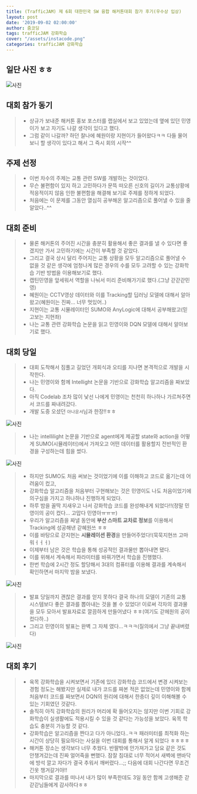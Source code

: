 ```yaml
---
title: (TrafficJAM) 제 6회 대한민국 SW 융합 해커톤대회 참가 후기(우수상 입상)
layout: post
date: '2019-09-02 02:00:00'
author: 줌코딩
tags: trafficJAM 강화학습
cover: "/assets/instacode.png"
categories: trafficJAM 강화학습
---
```


## 일단 사진 ㅎㅎ

![사진](/assets/TJ-0.jpeg)

## 대회 참가 동기

>* 상규가 보내준 해커톤 홍보 포스터를 랩실에서 보고 있었는데 옆에 있던 민영이가 보고 자기도 나갈 생각이 있다고 했다.
>* 그럼 같이 나갈까? 하던 찰나에 혜원이랑 지현이가 들어왔다ㅋㅋ 다들 물어보니 할 생각이 있다고 해서 그 즉시 회의 시작^^

## 주제 선정

>* 이번 차수의 주제는 교통 관련 SW를 개발하는 것이었다.
>* 무슨 불편함이 있지 하고 고민하다가 문뜩 떠오른 신호의 길이가 교통상황에 적응적이지 않음 인한 불편함을 해결해 보기로 주제를 정하게 되었다.
>* 처음에는 이 문제를 그동안 열심히 공부해온 알고리즘으로 풀어낼 수 있을 줄 알았다..^^

## 대회 준비

>* 물론 해커톤의 주어진 시간을 충분히 활용해서 좋은 결과를 낼 수 있다면 좋겠지만 가서 고민하기에는 시간이 부족할 것 같았다.
>* 그리고 결국 상시 달리 주어지는 교통 상황을 모두 알고리즘으로 풀어낼 수 없을 것 같은 생각에 엄청나게 많은 경우의 수를 모두 고려할 수 있는 강화학습 기반 방법을 이용해보기로 했다.
>* 캡틴민영을 앞세워서 역할을 나눠서 미리 준비해가기로 했다.(그냥 갇갇갇민영)
>* 혜원이는 CCTV영상 데이터와 이를 Tracking할 딥러닝 모델에 대해서 알아왔고(혜원이는 진짜... 너무 멋있어..)
>* 지현이는 교통 시뮬레이터인 SUMO와 AnyLogic에 대해서 공부해왔고(믿고보는 지현좌)
>* 나는 교통 관련 강화학습 논문을 읽고 민영이와 DQN 모델에 대해서 알아보기로 했다.

## 대회 당일

>* 대회 도착해서 짐풀고 길었던 개회식과 오티를 지나면 본격적으로 개발을 시작한다.
>* 나는 민영이와 함께 Intellight 논문을 기반으로 강화학습 알고리즘을 짜보았다.
>* 아직 Codelab 조차 많이 낯선 나에게 민영이는 천천히 하나하나 가르쳐주면서 코드를 짜내려갔다.
>* 개발 도중 오셨던 `아나운서`님과 한장!!ㅎㅎ 

![사진](/assets/TJ3-1.jpeg)

>* 나는 intellilight 논문을 기반으로 agent에게 제공할 state와 action을 어떻게 SUMO(시뮬레이터)에서 가져오고 어떤 데이터를 활용할지 전반적인 환경을 구성하는데 힘을 썼다.

![사진](/assets/TJ3-2.jpeg)

>* 하지만 SUMO도 처음 써보는 것이었기에 이를 이해하고 코드로 옮기는데 어려움이 컸고,
>* 강화학습 알고리즘을 처음부터 구현해보는 것은 민영이도 나도 처음이었기에 의구심을 가지고 하나하나 진행하게 되었다.
>* 하루 밤을 꼴딱 지새우고 나서 강화학습 코드를 완성해내게 되었다!!(정말 민영이의 공이 컸다... 고맙다 민영아ㅠㅠㅠ)
>* 우리가 알고리즘을 짜낼 동안에 **부산 스마트 교차로 정보**를 이용해서 Tracking에 성공해낸 갇혜원쓰 ㅎㅎ
>* 이를 바탕으로 갇지현는 **시뮬레이션 환경**을 만들어주었다!(묵묵지현쓰 고마워ㅓㅓㅓ)
>* 이제부터 남은 것은 학습을 통해 성공적인 결과물만 뽑아내면 됐다.
>* 이를 위해서 계속해서 파라미터를 바꿔가면서 학습을 진행했다.
>* 한번 학습에 2시간 정도 할당해서 3대의 컴퓨터를 이용해 결과를 계속해서 확인하면서 마지막 밤을 보냈다.

![사진](/assets/TJ3-3.jpeg)

>* 발표 당일까지 괜찮은 결과를 얻지 못하다 결국 하나의 모델이 기존의 교통 시스템보다 좋은 결과를 뽑아내는 것을 볼 수 있었다! 이로써 각자의 결과물을 모두 모아서 발표자료로 깔끔하게 만들어냈다 ㅎㅎ(여기도 갇헤원의 공이 컸다하..)
>* 그리고 민영이의 발표는 완벽 그 자체 였다...ㅋㅋㅋ(질의에서 그냥 끝내버렸다)

![사진](/assets/TJ-0.jpeg)

## 대회 후기

>* 육목 강화학습을 시켜보면서 기존에 있더 강화학습 코드에서 변경 시켜보는 경험 정도는 해봤지만 실제로 내가 코드를 짜본 적은 없었는데 민영이와 함께 처음부터 코드를 짜보면서 DQN의 원리에 대해서 한층더 깊이 이해해볼 수 있는 기회였던 것같다.
>* 솔직히 아직 강화학습의 원리가 머리에 확 들어오지는 않지만 이번 기회로 강화학습이 실생활에도 적용시킬 수 있을 것 같다는 가능성을 보았다. 육목 학습도 충분히 가능할 것 같다.
>* 강화학습은 알고리즘을 짠다고 다가 아니었다..ㅋㅋ 패러미터를 최적화 하는 시간이 상당히 필요하다는 사실을 이번 대회를 통해서 알게 되었다 ㅎㅎㅎㅎ
>* 해커톤 장소는 생각보다 너무 추웠다. 반팔밖에 안가져가고 담요 같은 것도 안챙겨갔는데 진짜 얼어죽을 뻔했다. 잠잘 침대로 너무 적어서 새벽에 맨바닥에 방석 깔고 자다가 결국 추워서 깨버렸다...;; 다음에 대회 나간다면 무조건 긴옷 챙겨갈거야!!
>* 마지막으로 결과를 떠나서 내가 많이 부족한데도 3일 동안 함께 고생해준 갇갇갇님들에게 감사하다ㅎㅎ

